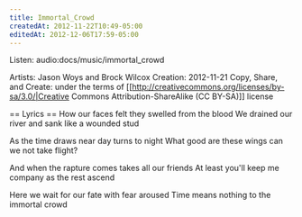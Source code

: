 ```yaml
---
title: Immortal_Crowd
createdAt: 2012-11-22T10:49-05:00
editedAt: 2012-12-06T17:59-05:00
---
```


Listen: audio:docs/music/immortal_crowd

Artists: Jason Woys and Brock Wilcox
Creation: 2012-11-21
Copy, Share, and Create: under the terms of [[http://creativecommons.org/licenses/by-sa/3.0/|Creative Commons Attribution-ShareAlike (CC BY-SA)]] license

== Lyrics ==
How our faces felt they
swelled from the blood
We drained our river and sank
like a wounded stud

As the time draws near
day turns to night
What good are these wings
can we not take flight?

And when the rapture comes
takes all our friends
At least you'll keep me company
as the rest ascend

Here we wait for our
fate with fear aroused
Time means nothing to the
immortal crowd


